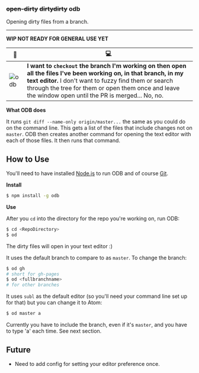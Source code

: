 ### ~~open-dirty~~ ~~dirtydirty~~ odb

Opening dirty files from a branch.

---

**WIP NOT READY FOR GENERAL USE YET**

| :microphone: | :computer: |
| --- | --- |
| ![odb](http://upload.wikimedia.org/wikipedia/en/5/5c/Ol'_Dirty_Bastard.jpg) | **I want to `checkout` the branch I'm working on then open all the files I've been working on, in that branch, in my text editor.** I don't want to fuzzy find them or search through the tree for them or open them once and leave the window open until the PR is merged... No, no. |

**What ODB does**

It runs `git diff --name-only origin/master...` the same as you could do on the command line. This gets a list of the files that include changes not on `master`. ODB then creates another command for opening the text editor with each of those files. It then runs that command.

## How to Use

You'll need to have installed [Node.js](http://nodejs.org/download) to run ODB and of course [Git](http://git-scm.com/downloads).

**Install**

```bash
$ npm install -g odb
```

**Use**

After you `cd` into the directory for the repo you're working on, run ODB:

```bash
$ cd <RepoDirectory>
$ od
```

The dirty files will open in your text editor :)

It uses the default branch to compare to as `master`. To change the branch:

```bash
$ od gh
# short for gh-pages
$ od <fullbranchname>
# for other branches
```
It uses `subl` as the default editor (so you'll need your command line set up for that) but you can change it to Atom:

```bash
$ od master a
```

Currently you have to include the branch, even if it's `master`, and you have to type 'a' each time. See next section.

## Future

- Need to add config for setting your editor preference once.
